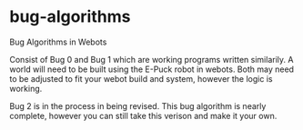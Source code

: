 # bug-algorithms
Bug Algorithms in Webots

Consist of Bug 0 and Bug 1 which are working programs written similarily.
A world will need to be built using the E-Puck robot in webots. 
Both may need to be adjusted to fit your webot build and system, however the logic is working.

Bug 2 is in the process in being revised. This bug algorithm is nearly complete, however 
you can still take this verison and make it your own.
